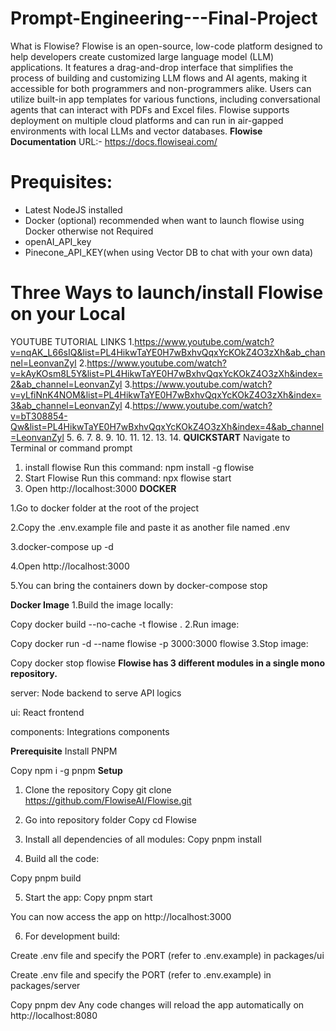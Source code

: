 # Prompt-Engineering---Final-Project
What is Flowise?
Flowise is an open-source, low-code platform designed to help developers create customized large language model (LLM) applications. It features a drag-and-drop interface that simplifies the process of building and customizing LLM flows and AI agents, making it accessible for both programmers and non-programmers alike. Users can utilize built-in app templates for various functions, including conversational agents that can interact with PDFs and Excel files. Flowise supports deployment on multiple cloud platforms and can run in air-gapped environments with local LLMs and vector databases​.
**Flowise Documentation** URL:- https://docs.flowiseai.com/
# Prequisites:
-  Latest NodeJS installed
-  Docker (optional) recommended when want to launch flowise using Docker otherwise not Required
-  openAI_API_key
-  Pinecone_API_KEY(when using Vector DB to chat with your own data)
# Three Ways to launch/install Flowise on your Local
YOUTUBE TUTORIAL LINKS
1.https://www.youtube.com/watch?v=nqAK_L66sIQ&list=PL4HikwTaYE0H7wBxhvQqxYcKOkZ4O3zXh&ab_channel=LeonvanZyl
2.https://www.youtube.com/watch?v=kAyKOsm8L5Y&list=PL4HikwTaYE0H7wBxhvQqxYcKOkZ4O3zXh&index=2&ab_channel=LeonvanZyl
3.https://www.youtube.com/watch?v=yLfiNnK4NOM&list=PL4HikwTaYE0H7wBxhvQqxYcKOkZ4O3zXh&index=3&ab_channel=LeonvanZyl
4.https://www.youtube.com/watch?v=bT308854-Qw&list=PL4HikwTaYE0H7wBxhvQqxYcKOkZ4O3zXh&index=4&ab_channel=LeonvanZyl
5.
6.
7.
8.
9.
10.
11.
12.
13.
14.
**QUICKSTART**
Navigate to Terminal or command prompt
1. install flowise
Run this command: npm install -g flowise
2. Start Flowise
Run this command: npx flowise start
3. Open http://localhost:3000
**DOCKER**

1.Go to docker folder at the root of the project

2.Copy the .env.example file and paste it as another file named .env

3.docker-compose up -d

4.Open http://localhost:3000

5.You can bring the containers down by docker-compose stop

**Docker Image**
1.Build the image locally:

Copy
docker build --no-cache -t flowise .
2.Run image:

Copy
docker run -d --name flowise -p 3000:3000 flowise
3.Stop image:

Copy
docker stop flowise
**Flowise has 3 different modules in a single mono repository.**

server: Node backend to serve API logics

ui: React frontend

components: Integrations components

**Prerequisite**
Install PNPM

Copy
npm i -g pnpm
**Setup**
1. Clone the repository
Copy
git clone https://github.com/FlowiseAI/Flowise.git

2. Go into repository folder
Copy
cd Flowise

3. Install all dependencies of all modules:
Copy
pnpm install

4. Build all the code:

Copy
pnpm build

5. Start the app:
Copy
pnpm start

You can now access the app on http://localhost:3000

6. For development build:

Create .env file and specify the PORT (refer to .env.example) in packages/ui

Create .env file and specify the PORT (refer to .env.example) in packages/server

Copy
pnpm dev
Any code changes will reload the app automatically on http://localhost:8080





